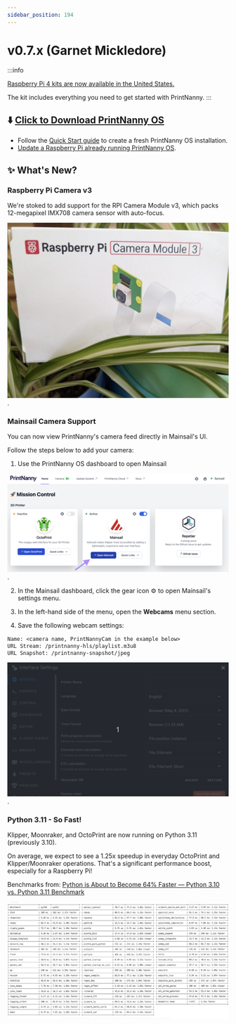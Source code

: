 ```yaml
---
sidebar_position: 194
---
```


# v0.7.x (Garnet Mickledore)

:::info

[Raspberry Pi 4 kits are now available in the United States.](https://printnanny.ai/shop/raspberry-pi-4-kit)

The kit includes everything you need to get started with PrintNanny.
:::

## ⬇️ [Click to Download PrintNanny OS](https://github.com/bitsy-ai/printnanny-os/releases/tag/0.7.0)

* Follow the [Quick Start guide](https://docs.printnanny.ai/docs/category/quick-start/) to create a fresh PrintNanny OS installation.
* [Update a Raspberry Pi already running PrintNanny OS](https://docs.printnanny.ai/docs/update-printnanny-os/).

## ✨ What's New?

### Raspberry Pi Camera v3

We're stoked to add support for the RPI Camera Module v3, which packs 12-megapixel IMX708 camera sensor with auto-focus.

![Raspberry Pi Camera Module v3](./img/v0.7.0/raspberrypi-cam-v3.jpg).


### Mainsail Camera Support

You can now view PrintNanny's camera feed directly in Mainsail's UI.

Follow the steps below to add your camera:

1. Use the PrintNanny OS dashboard to open Mainsail

![Raspberry Pi Camera Module v3](./img/v0.7.0/printnanny-dash-open-mainsail.png).

2. In the Mainsail dashboard, click the gear icon ⚙️ to open Mainsail's settings menu.

3. In the left-hand side of the menu, open the **Webcams** menu section.

4. Save the following webcam settings:

```
Name: <camera name, PrintNannyCam in the example below>
URL Stream: /printnanny-hls/playlist.m3u8
URL Snapshot: /printnanny-snapshot/jpeg
```

![Add PrintNanny camera to Mainsail](./img/v0.7.0/printnanny-cam-mainsail.gif).

### Python 3.11 - So Fast!

Klipper, Moonraker, and OctoPrint are now running on Python 3.11 (previously 3.10).

On average, we expect to see a 1.25x speedup in everyday OctoPrint and Klipper/Moonraker operations. That's a significant performance boost, especially for a Raspberry Pi! 

Benchmarks from: [Python is About to Become 64% Faster — Python 3.10 vs. Python 3.11 Benchmark](https://towardsdatascience.com/python-is-about-to-become-64-faster-python-3-10-vs-python-3-11-benchmark-3a6abcc25b90)

![Python 3.10 vs. Python 3.11 benchmarks](./img/v0.7.0/python3.10-vs-python3.11.png)
